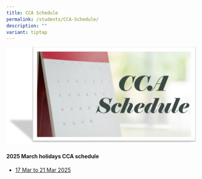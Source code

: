 ```yaml
---
title: CCA Schedule
permalink: /students/CCA-Schedule/
description: ""
variant: tiptap
---
```

<a class="isomer-image-wrapper" href="/files/Students/2025_CCA_Schedule_and_Deployment_Sem1__final_.pdf"><img style="width:500px;" height="auto" width="100%" src="/images/Students/CCA%20Schedule.png"></a>
<p></p>
<h4>2025 March holidays CCA schedule</h4>
<ul data-tight="true" class="tight">
<li>
<p><a href="/files/Students/YSS_March_Holidays_CCA_Schedule_2025.pdf" rel="noopener nofollow" target="_blank">17 Mar to 21 Mar 2025</a>
</p>
</li>
</ul>
<p></p>